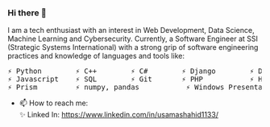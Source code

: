 ### Hi there 👋

<!--
**MughalUsama/MughalUsama** is a ✨ _special_ ✨ repository because its `README.md` (this file) appears on your GitHub profile.
Here are some ideas to get you started:

- 🔭 I’m currently working on ...
- 🌱 I’m currently learning ...
- 👯 I’m looking to collaborate on ...
- 🤔 I’m looking for help with ...
- 💬 Ask me about ...
- 📫 How to reach me: ...
- 😄 Pronouns: ...
- ⚡ Fun fact: ...
-->
I am a tech enthusiast with an interest in Web Development, Data Science, Machine Learning and Cybersecurity. Currently, a Software Engineer at SSI (Strategic Systems International) with a strong grip of software engineering practices and knowledge of languages and tools like: 
<pre>
⚡ Python        ⚡ C++        ⚡ C#        ⚡ Django        ⚡ Django Rest Framwork       ⚡ Asp.Net MVC
⚡ Javascript    ⚡ SQL        ⚡ Git       ⚡ PHP           ⚡ Html/CSS/Bootstrap         ⚡ DevExpress Reporting
⚡ Prism         ⚡ numpy, pandas           ⚡ Windows Presentation Foundation (WPF - MVVM)
</pre>
- 📫 How to reach me: <br>
      ✨ Linked In: https://www.linkedin.com/in/usamashahid1133/
  <!--

- 🔭 I’m currently working on: <br>
      ✨ Brain tumor segmentation from MRI using CNN <br>
      ✨ SportsReg - A plateform to offer and request sports equipment <br>
      ✨ Russekjop - Another version of SportsReg 
  -->
- 🌱 I’m currently learning django through online courses.
